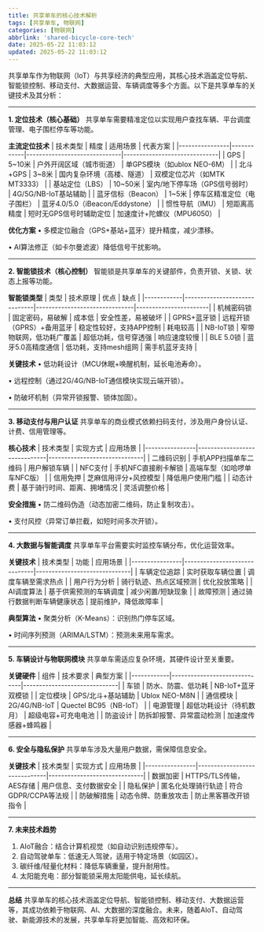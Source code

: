 ```yaml
---
title: 共享单车的核心技术解析
tags: [共享单车, 物联网]
categories: [物联网]
abbrlink: 'shared-bicycle-core-tech'
date: 2025-05-22 11:03:12
updated: 2025-05-22 11:03:12
---
```



共享单车作为物联网（IoT）与共享经济的典型应用，其核心技术涵盖定位导航、智能锁控制、移动支付、大数据运营、车辆调度等多个方面。以下是共享单车的关键技术及其分析：

---

**1. 定位技术（核心基础）**
共享单车需要精准定位以实现用户查找车辆、平台调度管理、电子围栏停车等功能。

**主流定位技术**
| 技术类型       | 精度       | 适用场景                     | 代表方案                     |
|----------------|------------|------------------------------|------------------------------|
| GPS        | 5~10米     | 户外开阔区域（城市街道）     | 单GPS模块（如ublox NEO-6M）  |
| 北斗+GPS   | 3~8米      | 国内复杂环境（高楼、隧道）   | 双模定位芯片（如MTK MT3333） |
| 基站定位（LBS） | 10~50米    | 室内/地下停车场（GPS信号弱时） | 4G/5G/NB-IoT基站辅助         |
| 蓝牙信标（Beacon） | 1~5米      | 停车区精准定位（电子围栏）   | 蓝牙4.0/5.0（iBeacon/Eddystone） |
| 惯性导航（IMU） | 短距离高精度 | 短时无GPS信号时辅助定位      | 加速度计+陀螺仪（MPU6050）   |

**优化方案**
• 多模定位融合（GPS+基站+蓝牙）提升精度，减少漂移。

• AI算法修正（如卡尔曼滤波）降低信号干扰影响。


---

**2. 智能锁技术（核心控制）**
智能锁是共享单车的关键部件，负责开锁、关锁、状态上报等功能。

**智能锁类型**
| 类型       | 技术原理                     | 优点                          | 缺点                  |
|------------|------------------------------|-------------------------------|-----------------------|
| 机械密码锁 | 固定密码，易破解             | 成本低                        | 安全性差，易被破坏    |
| GPRS+蓝牙锁 | 远程开锁（GPRS）+备用蓝牙   | 稳定性较好，支持APP控制       | 耗电较高              |
| NB-IoT锁  | 窄带物联网，低功耗广覆盖     | 超低功耗，信号穿透强          | 响应速度较慢          |
| BLE 5.0锁 | 蓝牙5.0高精度通信            | 低功耗，支持mesh组网          | 需手机蓝牙支持        |

**关键技术**
• 低功耗设计（MCU休眠+唤醒机制，延长电池寿命）。

• 远程控制（通过2G/4G/NB-IoT通信模块实现云端开锁）。

• 防破坏机制（异常开锁报警、锁体加固）。


---

**3. 移动支付与用户认证**
共享单车的商业模式依赖扫码支付，涉及用户身份认证、计费、信用管理等。

**核心技术**
| 技术类型       | 实现方式                     | 应用场景                     |
|----------------|------------------------------|------------------------------|
| 二维码识别 | 手机APP扫描单车二维码        | 用户解锁车辆                 |
| NFC支付    | 手机NFC直接刷卡解锁          | 高端车型（如哈啰单车NFC版）  |
| 信用免押   | 芝麻信用评分+风控模型        | 降低用户使用门槛             |
| 动态计费   | 基于骑行时间、距离、拥堵情况 | 灵活调整价格                 |

**安全措施**
• 防二维码伪造（动态加密二维码，防止复制攻击）。

• 支付风控（异常订单拦截，如短时间多次开锁）。


---

**4. 大数据与智能调度**
共享单车平台需要实时监控车辆分布，优化运营效率。

**关键技术**
| 技术类型       | 功能                         | 应用场景                     |
|----------------|------------------------------|------------------------------|
| 车辆定位追踪 | 实时获取车辆位置             | 调度车辆至需求热点           |
| 用户行为分析 | 骑行轨迹、热点区域预测       | 优化投放策略                 |
| AI调度算法   | 基于供需预测的车辆调度       | 减少闲置/短缺现象            |
| 故障预测     | 通过骑行数据判断车辆健康状态 | 提前维护，降低故障率         |

**典型算法**
• 聚类分析（K-Means）：识别热门停车区域。

• 时间序列预测（ARIMA/LSTM）：预测未来用车需求。


---

**5. 车辆设计与物联网模块**
共享单车需适应复杂环境，其硬件设计至关重要。

**关键硬件**
| 组件       | 技术要求                     | 典型方案                     |
|------------|------------------------------|------------------------------|
| 车锁   | 防水、防震、低功耗           | NB-IoT+蓝牙双模锁            |
| 定位模块 | GPS/北斗+基站辅助            | Ublox NEO-M8N                |
| 通信模块 | 2G/4G/NB-IoT                 | Quectel BC95（NB-IoT）       |
| 电源管理 | 超低功耗设计（待机数月）     | 超级电容+可充电电池          |
| 防盗设计 | 防拆卸报警、异常震动检测     | 加速度传感器+蜂鸣器          |

---

**6. 安全与隐私保护**
共享单车涉及大量用户数据，需保障信息安全。

**关键技术**
| 技术类型       | 实现方式                     | 应用场景                     |
|----------------|------------------------------|------------------------------|
| 数据加密   | HTTPS/TLS传输，AES存储       | 用户信息、支付数据安全       |
| 隐私保护   | 匿名化处理骑行轨迹           | 符合GDPR/CCPA等法规          |
| 防破解措施 | 动态令牌、防重放攻击         | 防止黑客篡改开锁指令         |

---

**7. 未来技术趋势**
1. AIoT融合：结合计算机视觉（如自动识别违规停车）。
2. 自动驾驶单车：低速无人驾驶，适用于特定场景（如园区）。
3. 碳纤维/轻量化材料：降低车辆重量，提升耐用性。
4. 太阳能充电：部分智能锁采用太阳能供电，延长续航。

---

**总结**
共享单车的核心技术涵盖定位导航、智能锁控制、移动支付、大数据运营等，其成功依赖于物联网、AI、大数据的深度融合。未来，随着AIoT、自动驾驶、新能源技术的发展，共享单车将更加智能、高效和环保。  